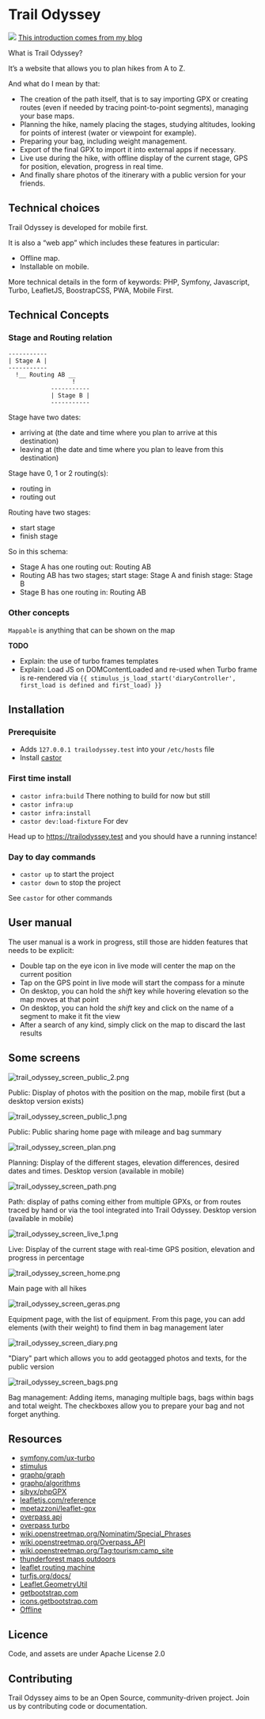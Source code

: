 # Trail Odyssey

![](./documentation/assets/cover_32c_en.png)
[This introduction comes from my blog](https://jerome.gangneux.net/2024/04/15/trail-odyssey/)

What is Trail Odyssey?

It’s a website that allows you to plan hikes from A to Z.

And what do I mean by that:

- The creation of the path itself, that is to say importing GPX or creating routes (even if needed by tracing point-to-point segments), managing your base maps.
- Planning the hike, namely placing the stages, studying altitudes, looking for points of interest (water or viewpoint for example).
- Preparing your bag, including weight management.
- Export of the final GPX to import it into external apps if necessary.
- Live use during the hike, with offline display of the current stage, GPS for position, elevation, progress in real time.
- And finally share photos of the itinerary with a public version for your friends.


## Technical choices

Trail Odyssey is developed for mobile first.

It is also a “web app” which includes these features in particular:

- Offline map.
- Installable on mobile.

More technical details in the form of keywords: PHP, Symfony, Javascript, Turbo, LeafletJS, BoostrapCSS, PWA, Mobile First.


## Technical Concepts

### Stage and Routing relation

```
-----------
| Stage A |
-----------
  !__ Routing AB __
                  !
            -----------
            | Stage B |
            -----------
```

Stage have two dates:
- arriving at (the date and time where you plan to arrive at this destination)
- leaving at (the date and time where you plan to leave from this destination)

Stage have 0, 1 or 2 routing(s):
- routing in
- routing out

Routing have two stages:
- start stage
- finish stage

So in this schema:
- Stage A has one routing out: Routing AB
- Routing AB has two stages; start stage: Stage A and finish stage: Stage B
- Stage B has one routing in: Routing AB

### Other concepts

`Mappable` is anything that can be shown on the map

**TODO**

 - Explain: the use of turbo frames templates
 - Explain: Load JS on DOMContentLoaded and re-used when Turbo frame is re-rendered via
`{{ stimulus_js_load_start('diaryController', first_load is defined and first_load) }}`


## Installation

### Prerequisite 

 - Adds `127.0.0.1 trailodyssey.test` into your `/etc/hosts` file
 - Install [castor](https://castor.jolicode.com/)

### First time install

 - `castor infra:build` There nothing to build for now but still
 - `castor infra:up`
 - `castor infra:install`
 - `castor dev:load-fixture` For dev

Head up to https://trailodyssey.test and you should have a running instance!

### Day to day commands

 - `castor up` to start the project
 - `castor down` to stop the project

See `castor` for other commands


## User manual

The user manual is a work in progress, still those are hidden features that needs to be explicit:

- Double tap on the eye icon in live mode will center the map on the current position
- Tap on the GPS point in live mode will start the compass for a minute
- On desktop, you can hold the _shift_ key while hovering elevation so the map moves at that point
- On desktop, you can hold the _shift_ key and click on the name of a segment to make it fit the view
- After a search of any kind, simply click on the map to discard the last results


## Some screens

![trail_odyssey_screen_public_2.png](./documentation/assets/trail_odyssey_screen_public_2.png)

Public: Display of photos with the position on the map, mobile first (but a desktop version exists)

![trail_odyssey_screen_public_1.png](./documentation/assets/trail_odyssey_screen_public_1.png)

Public: Public sharing home page with mileage and bag summary

![trail_odyssey_screen_plan.png](./documentation/assets/trail_odyssey_screen_plan.png)

Planning: Display of the different stages, elevation differences, desired dates and times. Desktop version (available in mobile)

![trail_odyssey_screen_path.png](./documentation/assets/trail_odyssey_screen_path.png)

Path: display of paths coming either from multiple GPXs, or from routes traced by hand or via the tool integrated into Trail Odyssey. Desktop version (available in mobile)

![trail_odyssey_screen_live_1.png](./documentation/assets/trail_odyssey_screen_live_1.png)

Live: Display of the current stage with real-time GPS position, elevation and progress in percentage

![trail_odyssey_screen_home.png](./documentation/assets/trail_odyssey_screen_home.png)

Main page with all hikes

![trail_odyssey_screen_geras.png](./documentation/assets/trail_odyssey_screen_geras.png)

Equipment page, with the list of equipment. From this page, you can add elements (with their weight) to find them in bag management later

![trail_odyssey_screen_diary.png](./documentation/assets/trail_odyssey_screen_diary.png)

"Diary" part which allows you to add geotagged photos and texts, for the public version

![trail_odyssey_screen_bags.png](./documentation/assets/trail_odyssey_screen_bags.png)

Bag management: Adding items, managing multiple bags, bags within bags and total weight. The checkboxes allow you to prepare your bag and not forget anything.


## Resources

- [symfony.com/ux-turbo](https://symfony.com/bundles/ux-turbo/current/index.html#accelerating-navigation-with-turbo-drive)
- [stimulus](https://stimulus.hotwired.dev)
- [graphp/graph](https://github.com/graphp/graph)
- [graphp/algorithms](https://github.com/graphp/algorithms)
- [sibyx/phpGPX](https://sibyx.github.io/phpGPX/)
- [leafletjs.com/reference](https://leafletjs.com/reference.html)
- [mpetazzoni/leaflet-gpx](https://github.com/mpetazzoni/leaflet-gpx)
- [overpass api](https://overpass-api.de)
- [overpass turbo](https://overpass-turbo.eu)
- [wiki.openstreetmap.org/Nominatim/Special_Phrases](https://wiki.openstreetmap.org/wiki/Nominatim/Special_Phrases)
- [wiki.openstreetmap.org/Overpass_API](https://wiki.openstreetmap.org/wiki/Overpass_API)
- [wiki.openstreetmap.org/Tag:tourism:camp_site](https://wiki.openstreetmap.org/wiki/Tag:tourism%3Dcamp_site)
- [thunderforest maps outdoors](https://www.thunderforest.com/maps/outdoors/)
- [leaflet routing machine](https://github.com/perliedman/leaflet-routing-machine)
- [turfjs.org/docs/](https://turfjs.org/docs/)
- [Leaflet.GeometryUtil](https://makinacorpus.github.io/Leaflet.GeometryUtil/global.html#length)
- [getbootstrap.com](https://getbootstrap.com/docs/5.3/layout/grid/)
- [icons.getbootstrap.com](https://icons.getbootstrap.com/)
- [Offline](https://github.com/allartk/leaflet.offline)


## Licence

Code, and assets are under Apache License 2.0


## Contributing

Trail Odyssey aims to be an Open Source, community-driven project. Join us by contributing code or documentation.
